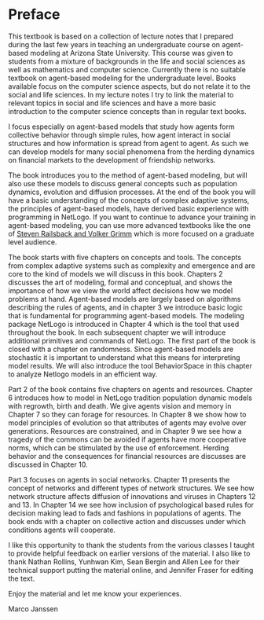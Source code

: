 # Preface

This textbook is based on a collection of lecture notes that I prepared during the last few years in teaching an undergraduate course on agent-based modeling at Arizona State University. This course was given to students from a mixture of backgrounds in the life and social sciences as well as mathematics and computer science. Currently there is no suitable textbook on agent-based modeling for the undergraduate level. Books available focus on the computer science aspects, but do not relate it to the social and life sciences. In my lecture notes I try to link the material to relevant topics in social and life sciences and have a more basic introduction to the computer science concepts than in regular text books.

I focus especially on agent-based models that study how agents form collective behavior through simple rules, how agent interact in social structures and how information is spread from agent to agent. As such we can develop models for many social phenomena from the herding dynamics on financial markets to the development of friendship networks.

The book introduces you to the method of agent-based modeling, but will also use these models to discuss general concepts such as population dynamics, evolution and diffusion processes. At the end of the book you will have a basic understanding of the concepts of complex adaptive systems, the principles of agent-based models, have derived basic experience with programming in NetLogo. If you want to continue to advance your training in agent-based modeling, you can use more advanced textbooks like the one of [Steven Railsback and Volker Grimm](http://www.railsback-grimm-abm-book.com/) which is more focused on a graduate level audience.

The book starts with five chapters on concepts and tools. The concepts from complex adaptive systems such as complexity and emergence and are core to the kind of models we will discuss in this book. Chapters 2 discusses the art of modeling, formal and conceptual, and shows the importance of how we view the world affect decisions how we model problems at hand. Agent-based models are largely based on algorithms describing the rules of agents, and in chapter 3 we introduce basic logic that is fundamental for programming agent-based models. The modeling package NetLogo is introduced in Chapter 4 which is the tool that used throughout the book. In each subsequent chapter we will introduce additional primitives and commands of NetLogo. The first part of the book is closed with a chapter on randomness. Since agent-based models are stochastic it is important to understand what this means for interpreting model results. We will also introduce the tool BehaviorSpace in this chapter to analyze Netlogo models in an efficient way.

Part 2 of the book contains five chapters on agents and resources. Chapter 6 introduces how to model in NetLogo tradition population dynamic models with regrowth, birth and death. We give agents vision and memory in Chapter 7 so they can forage for resources. In Chapter 8 we show how to model principles of evolution so that attributes of agents may evolve over generations. Resources are constrained, and in Chapter 9 we see how a tragedy of the commons can be avoided if agents have more cooperative norms, which can be stimulated by the use of enforcement. Herding behavior and the consequences for financial resources are discusses are discussed in Chapter 10.

Part 3 focuses on agents in social networks. Chapter 11 presents the concept of networks and different types of network structures. We see how network structure affects diffusion of innovations and viruses in Chapters 12 and 13. In Chapter 14 we see how inclusion of psychological based rules for decision making lead to fads and fashions in populations of agents. The book ends with a chapter on collective action and discusses under which conditions agents will cooperate.

I like this opportunity to thank the students from the various classes I taught to provide helpful feedback on earlier versions of the material. I also like to thank Nathan Rollins, Yunhwan Kim, Sean Bergin and Allen Lee for their technical support putting the material online, and Jennifer Fraser for editing the text.

Enjoy the material and let me know your experiences.

Marco Janssen
